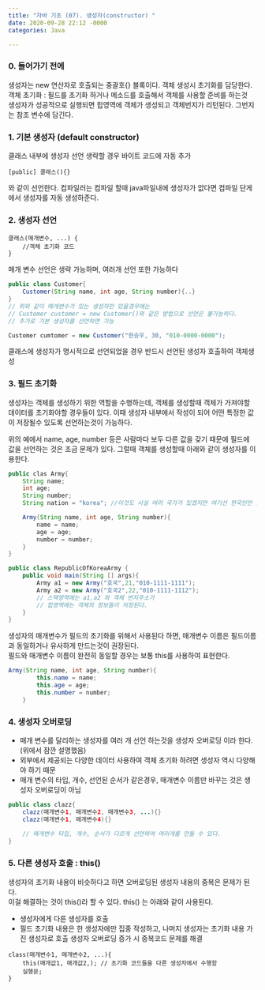 ```yaml
---
title: "자바 기초 (07). 생성자(constructor) "
date: 2020-09-28 22:12 -0000
categories: Java

---
```



### 0. 들어가기 전에
생성자는 new 연산자로 호출되는 중괄호{} 블록이다. 객체 생성시 초기화를 담당한다.  
객체 초기화 : 필드를 초기화 하거나 메소드를 호출해서 객체를 사용할 준비를 하는것  
생성자가 성공적으로 실행되면 힙영역에 객체가 생성되고 객체번지가 리턴된다.  그번지는 참조 변수에 담긴다.

### 1. 기본 생성자 (default constructor)
클래스 내부에 생성자 선언 생략할 경우 바이트 코드에 자동 추가
```
[public] 클래스(){}
```
와 같이 선언한다.
컴파일러는 컴파일 할때 java파일내에 생성자가 없다면 컴파일 단게에서 생성자를 자동 생성하준다.  


### 2. 생성자 선언
```
클래스(매개변수, ...) {
	//객체 초기화 코드
}
```

매개 변수 선언은 생략 가능하며, 여러개 선언 또한 가능하다
```java
public class Customer{
	Customer(String name, int age, String number){..}
}
// 위와 같이 매개변수가 있는 생성자만 있을경우에는 
// Customer customer = new Customer()와 같은 방법으로 선언은 불가능하다.
// 추가로 기본 생성자를 선언하면 가능

Customer cumtomer = new Customer("한승우, 30, "010-0000-0000");
```
클래스에 생성자가 명시적으로 선언되었을 경우 반드시 선언된 생성자 호출하여 객체생성

### 3. 필드 초기화
생성자는 객체를 생성하기 위한 역할을 수행하는데, 객체를 생성할때 객체가 가져야할 데이터를 초기화야할 경우들이 있다. 이때 생성자 내부에서 작성이 되어 어떤 특정한 값이 저장될수 있도록 선언하는것이 가능하다.  

위의 예에서 name, age, number 등은 사람마다 보두 다른 값을 갖기 때문에 필드에 값을 선언하는 것은 조금 문제가 있다. 그럴때 객체를 생성할때 아래와 같이 생성자를 이용한다. 
```java
public clas Army{
	String name;
	int age;
	String number;
	String nation = "korea"; //이것도 사실 여러 국가가 있겠지만 여기선 한국인만 있다고 생각하자

	Army(String name, int age, String number){
		name = name;
		age = age;
		number = number;
	}
}

public class RepublicOfKoreaArmy {
	public void main(String [] args){
		Army a1 = new Army("호국",21,"010-1111-1111");
		Army a2 = new Army("호국2",22,"010-1111-1112");
		// 스택영역에는 a1,a2 와 객체 번지주소가
		// 힙영역에는 객체의 정보들이 저장된다.
	}
}
```

생성자의 매개변수가 필드의 초기화를 위해서 사용된다 하면, 매개변수 이름은 필드이름과 동일하거나 유사하게 만드는것이 권장된다.  
필드와 매개변수 이름이 완전히 동일할 경우는 보통 this를 사용하여 표현한다.

```java
Army(String name, int age, String number){
		this.name = name;
		this.age = age;
		this.number = number;
	}
```

### 4. 생성자 오버로딩
- 매개 변수를 달리하는 생성자를 여러 개 선언 하는것을 생성자 오버로딩 이라 한다. (위에서 잠깐 설명했음)
- 외부에서 제공되는 다양한 데이터 사용하여 객체 초기화 하려면 생성자 역시 다양해야 하기 때문
- 매개 변수의 타입, 개수, 선언된 순서가 같은경우, 매개변수 이름만 바꾸는 것은 생성자 오버로딩이 아님
```java
public class clazz{
	clazz(매개변수1, 매개변수2, 매개변수3, ...){}
	clazz(매개변수1, 매개변수4){}
 
	// 매개변수 타입, 개수, 순서가 다르게 선언하여 여러개를 만들 수 있다.
}
```

### 5. 다른 생성자 호출 : this()
생성자의 초기화 내용이 비슷하다고 하면 오버로딩된 생성자 내용의 중복은 문제가 된다.  
이걸 해결하는 것이 this()라 할 수 있다. this() 는 아래와 같이 사용된다.  
 
- 생성자에게 다른 생성자를 호출
- 필드 초기화 내용은 한 생성자에만 집중 작성하고, 나머지 생성자는 초기화 내용 가진 생성자로 호출 생성자 오버로딩 증가 시 중복코드 문제를 해결

```
class(매개변수1, 매개변수2, ...){
	this(매개값1, 매개값2,); // 초기화 코드들을 다른 생성자에서 수행함
	실행문;
}
```
